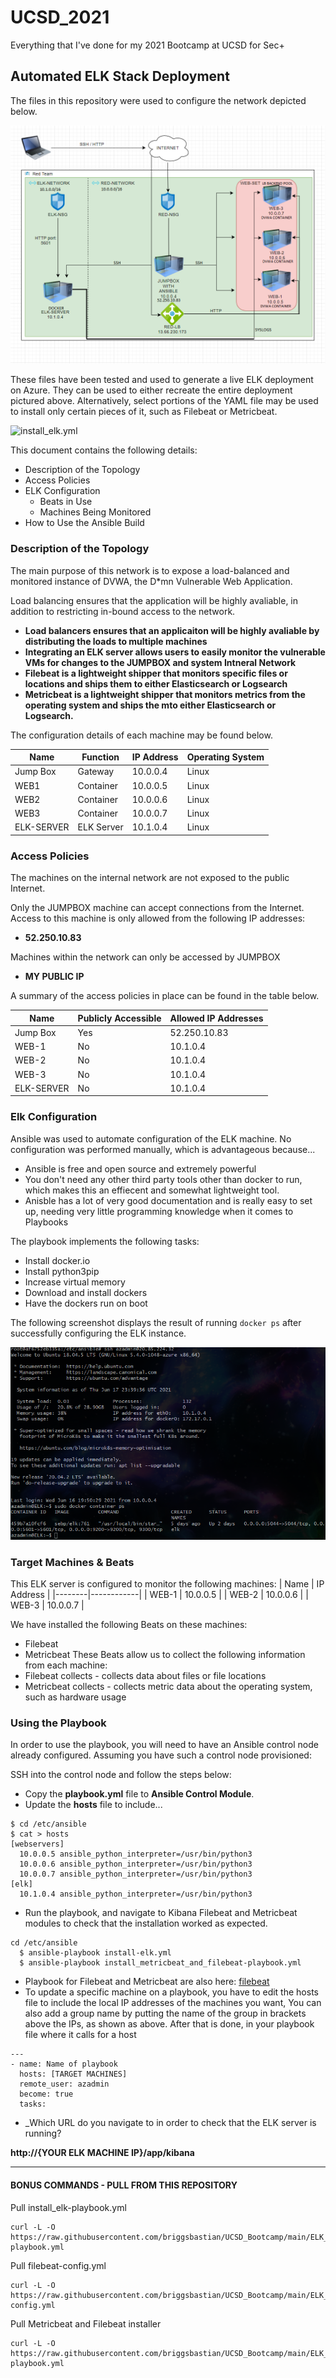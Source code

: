 # UCSD_2021
Everything that I've done for my 2021 Bootcamp at UCSD for Sec+
## Automated ELK Stack Deployment

The files in this repository were used to configure the network depicted below.

![ NETWORK TOPOLOGY ](Pictures/network_topology.png)

These files have been tested and used to generate a live ELK deployment on Azure. They can be used to either recreate the entire deployment pictured above. Alternatively, select portions of the YAML file may be used to install only certain pieces of it, such as Filebeat or Metricbeat.

![install_elk.yml](Ansible/install_elk-playbook.yml)

This document contains the following details:
- Description of the Topology
- Access Policies
- ELK Configuration
  - Beats in Use
  - Machines Being Monitored
- How to Use the Ansible Build

### Description of the Topology

The main purpose of this network is to expose a load-balanced and monitored instance of DVWA, the D*mn Vulnerable Web Application.

Load balancing ensures that the application will be highly avaliable, in addition to restricting in-bound access to the network.
- **Load balancers ensures that an applicaiton will be highly avaliable by distributing the loads to multiple machines**
- **Integrating an ELK server allows users to easily monitor the vulnerable VMs for changes to the JUMPBOX and system Intneral Network**
- **Filebeat is a lightweight shipper that monitors specific files or locations and ships them to either Elasticsearch or Logsearch**
- **Metricbeat is a lightweight shipper that monitors metrics from the operating system and ships the mto either Elasticsearch or Logsearch.**

The configuration details of each machine may be found below.

| Name           | Function   | IP Address | Operating System |
|----------------|------------|------------|------------------|
| Jump Box       | Gateway    | 10.0.0.4   | Linux            |
| WEB1           | Container  | 10.0.0.5   | Linux            |
| WEB2           | Container  | 10.0.0.6   | Linux            |
| WEB3           | Container  | 10.0.0.7   | Linux            |
| ELK-SERVER     | ELK Server | 10.1.0.4   | Linux            |

### Access Policies
The machines on the internal network are not exposed to the public Internet. 

Only the JUMPBOX machine can accept connections from the Internet. Access to this machine is only allowed from the following IP addresses:
- **52.250.10.83**

Machines within the network can only be accessed by JUMPBOX
- **MY PUBLIC IP**

A summary of the access policies in place can be found in the table below.

| Name      | Publicly Accessible | Allowed IP Addresses |
|-----------|---------------------|----------------------|
| Jump Box  | Yes                 | 52.250.10.83         |
|  WEB-1    | No                  | 10.1.0.4             |
|  WEB-2    | No                  | 10.1.0.4             |
|  WEB-3    | No                  | 10.1.0.4             |
| ELK-SERVER| No                  | 10.1.0.4             |


### Elk Configuration

Ansible was used to automate configuration of the ELK machine. No configuration was performed manually, which is advantageous because... 
- Ansible is free and open source and extremely powerful
- You don't need any other third party tools other than docker to run, which makes this an effiecent and somewhat lightweight tool.
- Anisble has a lot of very good documentation and is really easy to set up, needing very little programming knowledge when it comes to Playbooks

The playbook implements the following tasks:
- Install docker.io
- Install python3pip
- Increase virtual memory
- Download and install dockers
- Have the dockers run on boot

The following screenshot displays the result of running `docker ps` after successfully configuring the ELK instance.

![ DOCKER PS SCREENSHOT ](Pictures/docker_ps_output.png)

### Target Machines & Beats
This ELK server is configured to monitor the following machines:
| Name   | IP Address |
|--------|------------|
| WEB-1  | 10.0.0.5   |
| WEB-2  | 10.0.0.6   |
| WEB-3  | 10.0.0.7   |

We have installed the following Beats on these machines:
- Filebeat
- Metricbeat
These Beats allow us to collect the following information from each machine:
 - Filebeat collects - collects data about files or file locations
 - Metricbeat collects - collects metric data about the operating system, such as hardware usage

### Using the Playbook
In order to use the playbook, you will need to have an Ansible control node already configured. Assuming you have such a control node provisioned: 

SSH into the control node and follow the steps below:
- Copy the **playbook.yml** file to **Ansible Control Module**.
- Update the **hosts** file to include...
```
$ cd /etc/ansible
$ cat > hosts
[webservers]
  10.0.0.5 ansible_python_interpreter=/usr/bin/python3
  10.0.0.6 ansible_python_interpreter=/usr/bin/python3
  10.0.0.7 ansible_python_interpreter=/usr/bin/python3
[elk]
  10.1.0.4 ansible_python_interpreter=/usr/bin/python3
```
- Run the playbook, and navigate to Kibana Filebeat and Metricbeat modules to check that the installation worked as expected.
```
cd /etc/ansible
  $ ansible-playbook install-elk.yml
  $ ansible-playbook install_metricbeat_and_filebeat-playbook.yml
```
- Playbook for Filebeat and Metricbeat are also here: [filebeat](Ansible/install_metricbeat_and_filebeat-playbook.yml)
- To update a specific machine on a playbook, you have to edit the hosts file to include the local IP addresses of the machines you want, You can also add a group name by putting the name of the group in brackets above the IPs, as shown as above. After that is done, in your playbook file where it calls for a host 
```
---
- name: Name of playbook
  hosts: [TARGET MACHINES]
  remote_user: azadmin
  become: true
  tasks:
```
- _Which URL do you navigate to in order to check that the ELK server is running?

**http://{YOUR ELK MACHINE IP}/app/kibana**

---
#### BONUS COMMANDS - PULL FROM THIS REPOSITORY

Pull install_elk-playbook.yml
```
curl -L -O https://raw.githubusercontent.com/briggsbastian/UCSD_Bootcamp/main/ELK_Project/Ansible/install_elk-playbook.yml
```
Pull filebeat-config.yml
```
curl -L -O https://raw.githubusercontent.com/briggsbastian/UCSD_Bootcamp/main/ELK_Project/Ansible/filebeat-config.yml
```
Pull Metricbeat and Filebeat installer 
```
curl -L -O https://raw.githubusercontent.com/briggsbastian/UCSD_Bootcamp/main/ELK_Project/Ansible/install_metricbeat_and_filebeat-playbook.yml
```
